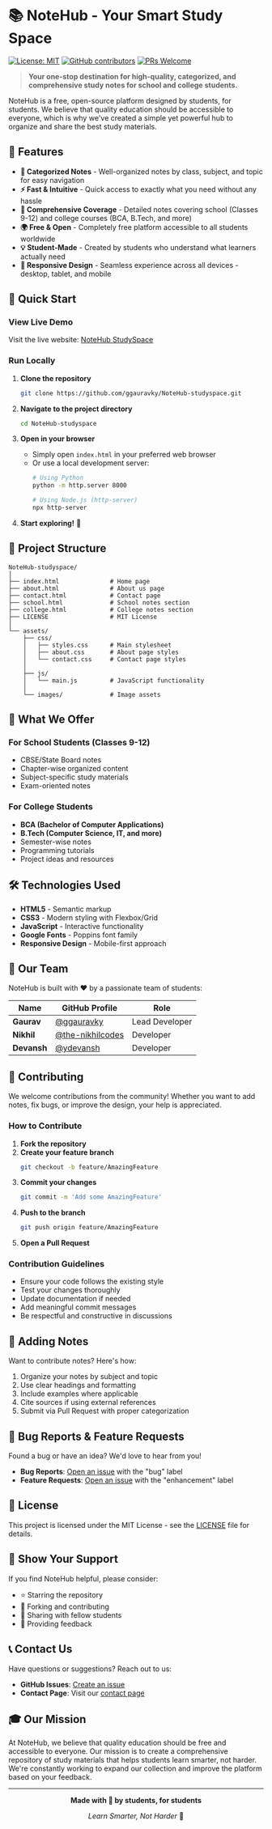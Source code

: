 # 📚 NoteHub - Your Smart Study Space

[![License: MIT](https://img.shields.io/badge/License-MIT-yellow.svg)](https://opensource.org/licenses/MIT)
[![GitHub contributors](https://img.shields.io/github/contributors/ggauravky/NoteHub-studyspace.svg)](https://github.com/ggauravky/NoteHub-studyspace/graphs/contributors)
[![PRs Welcome](https://img.shields.io/badge/PRs-welcome-brightgreen.svg)](http://makeapullrequest.com)

> **Your one-stop destination for high-quality, categorized, and comprehensive study notes for school and college students.**

NoteHub is a free, open-source platform designed by students, for students. We believe that quality education should be accessible to everyone, which is why we've created a simple yet powerful hub to organize and share the best study materials.

## 🌟 Features

- **📖 Categorized Notes** - Well-organized notes by class, subject, and topic for easy navigation
- **⚡ Fast & Intuitive** - Quick access to exactly what you need without any hassle
- **🎯 Comprehensive Coverage** - Detailed notes covering school (Classes 9-12) and college courses (BCA, B.Tech, and more)
- **🌍 Free & Open** - Completely free platform accessible to all students worldwide
- **💡 Student-Made** - Created by students who understand what learners actually need
- **📱 Responsive Design** - Seamless experience across all devices - desktop, tablet, and mobile

## 🚀 Quick Start

### View Live Demo
Visit the live website: [NoteHub StudySpace](https://notehub-studyspace.netlify.app/)

### Run Locally

1. **Clone the repository**
   ```bash
   git clone https://github.com/ggauravky/NoteHub-studyspace.git
   ```

2. **Navigate to the project directory**
   ```bash
   cd NoteHub-studyspace
   ```

3. **Open in your browser**
   - Simply open `index.html` in your preferred web browser
   - Or use a local development server:
     ```bash
     # Using Python
     python -m http.server 8000
     
     # Using Node.js (http-server)
     npx http-server
     ```

4. **Start exploring!** 🎉

## 📁 Project Structure

```
NoteHub-studyspace/
│
├── index.html              # Home page
├── about.html              # About us page
├── contact.html            # Contact page
├── school.html             # School notes section
├── college.html            # College notes section
├── LICENSE                 # MIT License
│
└── assets/
    ├── css/
    │   ├── styles.css      # Main stylesheet
    │   ├── about.css       # About page styles
    │   └── contact.css     # Contact page styles
    │
    ├── js/
    │   └── main.js         # JavaScript functionality
    │
    └── images/             # Image assets
```

## 🎯 What We Offer

### For School Students (Classes 9-12)
- CBSE/State Board notes
- Chapter-wise organized content
- Subject-specific study materials
- Exam-oriented notes

### For College Students
- **BCA (Bachelor of Computer Applications)**
- **B.Tech (Computer Science, IT, and more)**
- Semester-wise notes
- Programming tutorials
- Project ideas and resources

## 🛠️ Technologies Used

- **HTML5** - Semantic markup
- **CSS3** - Modern styling with Flexbox/Grid
- **JavaScript** - Interactive functionality
- **Google Fonts** - Poppins font family
- **Responsive Design** - Mobile-first approach

## 👥 Our Team

NoteHub is built with ❤️ by a passionate team of students:

| Name | GitHub Profile | Role |
|------|---------------|------|
| **Gaurav** | [@ggauravky](https://github.com/ggauravky) | Lead Developer |
| **Nikhil** | [@the-nikhilcodes](https://github.com/the-nikhilcodes) | Developer |
| **Devansh** | [@ydevansh](https://github.com/ydevansh) | Developer |

## 🤝 Contributing

We welcome contributions from the community! Whether you want to add notes, fix bugs, or improve the design, your help is appreciated.

### How to Contribute

1. **Fork the repository**
2. **Create your feature branch**
   ```bash
   git checkout -b feature/AmazingFeature
   ```
3. **Commit your changes**
   ```bash
   git commit -m 'Add some AmazingFeature'
   ```
4. **Push to the branch**
   ```bash
   git push origin feature/AmazingFeature
   ```
5. **Open a Pull Request**

### Contribution Guidelines

- Ensure your code follows the existing style
- Test your changes thoroughly
- Update documentation if needed
- Add meaningful commit messages
- Be respectful and constructive in discussions

## 📝 Adding Notes

Want to contribute notes? Here's how:

1. Organize your notes by subject and topic
2. Use clear headings and formatting
3. Include examples where applicable
4. Cite sources if using external references
5. Submit via Pull Request with proper categorization

## 🐛 Bug Reports & Feature Requests

Found a bug or have an idea? We'd love to hear from you!

- **Bug Reports**: [Open an issue](https://github.com/ggauravky/NoteHub-studyspace/issues) with the "bug" label
- **Feature Requests**: [Open an issue](https://github.com/ggauravky/NoteHub-studyspace/issues) with the "enhancement" label

## 📜 License

This project is licensed under the MIT License - see the [LICENSE](LICENSE) file for details.

## 🌟 Show Your Support

If you find NoteHub helpful, please consider:

- ⭐ Starring the repository
- 🍴 Forking and contributing
- 📢 Sharing with fellow students
- 💬 Providing feedback

## 📞 Contact Us

Have questions or suggestions? Reach out to us:

- **GitHub Issues**: [Create an issue](https://github.com/ggauravky/NoteHub-studyspace/issues)
 - **Contact Page**: Visit our [contact page](https://notehub-studyspace.netlify.app/contact/contact)

## 🎓 Our Mission

At NoteHub, we believe that quality education should be free and accessible to everyone. Our mission is to create a comprehensive repository of study materials that helps students learn smarter, not harder. We're constantly working to expand our collection and improve the platform based on your feedback.

---

<div align="center">

**Made with 💙 by students, for students**

*Learn Smarter, Not Harder* 🚀

</div>
